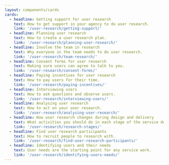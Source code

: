 ```yaml
---
layout: components/cards
cards:
  - headline: Getting support for user research
    text: How to get support in your agency to do user research.
    link: '/user-research/getting-support/'
  - headline: Planning user research
    text: How to create a user research plan.
    link: '/user-research/planning-user-research/'
  - headline: Involve the team in research
    text: Why everyone in the team needs to do user research.
    link: '/user-research/team-research/'
  - headline: Consent forms for user research
    text: Making sure users can agree to talk to you.
    link: '/user-research/consent-forms/'
  - headline: Paying incentives for user research
    text: How to pay users for their time.
    link: '/user-research/paying-incentives/'
  - headline: Interviewing users
    text: How to ask questions and observe users.
    link: '/user-research/interviewing-users/'
  - headline: Analysing user research
    text: How to act on your user research.
    link: '/user-research/analysing-user-research/'
  - headline: How user research changes during design and delivery
    text: What activities you should do in each stage of the service design and delivery process.
    link: '/user-research/research-stages/'
  - headline: Find user research participants
    text: How to recruit people to research with.
    link: '/user-research/find-user-research-participants/'
  - headline: Identifying users and their needs
    text: User needs are the starting point for any service work.
    link: '/user-research/identifying-users-needs/'
---
```

